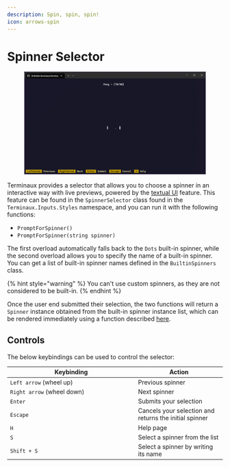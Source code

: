 ```yaml
---
description: Spin, spin, spin!
icon: arrows-spin
---
```


# Spinner Selector

<figure><img src="../../../.gitbook/assets/image (59).png" alt=""><figcaption></figcaption></figure>

Terminaux provides a selector that allows you to choose a spinner in an interactive way with live previews, powered by the [textual UI](../../console-tools/textual-ui/) feature. This feature can be found in the `SpinnerSelector` class found in the `Terminaux.Inputs.Styles` namespace, and you can run it with the following functions:

* `PromptForSpinner()`
* `PromptForSpinner(string spinner)`

The first overload automatically falls back to the `Dots` built-in spinner, while the second overload allows you to specify the name of a built-in spinner. You can get a list of built-in spinner names defined in the `BuiltinSpinners` class.

{% hint style="warning" %}
You can't use custom spinners, as they are not considered to be built-in.
{% endhint %}

Once the user end submitted their selection, the two functions will return a `Spinner` instance obtained from the built-in spinner instance list, which can be rendered immediately using a function described [here](../../console-tools/console-writers/cyclic-writers/).

## Controls

The below keybindings can be used to control the selector:

<table><thead><tr><th width="285">Keybinding</th><th>Action</th></tr></thead><tbody><tr><td><code>Left arrow</code> (wheel up)</td><td>Previous spinner</td></tr><tr><td><code>Right arrow</code> (wheel down)</td><td>Next spinner</td></tr><tr><td><code>Enter</code></td><td>Submits your selection</td></tr><tr><td><code>Escape</code></td><td>Cancels your selection and returns the initial spinner</td></tr><tr><td><code>H</code></td><td>Help page</td></tr><tr><td><code>S</code></td><td>Select a spinner from the list</td></tr><tr><td><code>Shift + S</code></td><td>Select a spinner by writing its name</td></tr></tbody></table>
